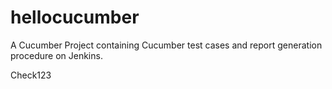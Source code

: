 # hellocucumber
A Cucumber Project containing Cucumber test cases and report generation procedure on Jenkins.

Check123
